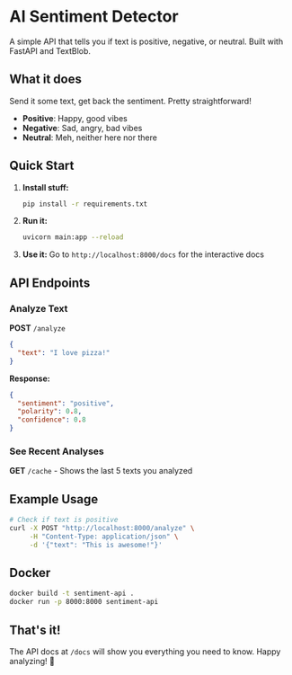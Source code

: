 # AI Sentiment Detector

A simple API that tells you if text is positive, negative, or neutral. Built with FastAPI and TextBlob.

## What it does

Send it some text, get back the sentiment. Pretty straightforward!

- **Positive**: Happy, good vibes
- **Negative**: Sad, angry, bad vibes  
- **Neutral**: Meh, neither here nor there

## Quick Start

1. **Install stuff:**
   ```bash
   pip install -r requirements.txt
   ```

2. **Run it:**
   ```bash
   uvicorn main:app --reload
   ```

3. **Use it:**
   Go to `http://localhost:8000/docs` for the interactive docs

## API Endpoints

### Analyze Text
**POST** `/analyze`
```json
{
  "text": "I love pizza!"
}
```

**Response:**
```json
{
  "sentiment": "positive",
  "polarity": 0.8,
  "confidence": 0.8
}
```

### See Recent Analyses
**GET** `/cache` - Shows the last 5 texts you analyzed

## Example Usage

```bash
# Check if text is positive
curl -X POST "http://localhost:8000/analyze" \
     -H "Content-Type: application/json" \
     -d '{"text": "This is awesome!"}'
```

## Docker

```bash
docker build -t sentiment-api .
docker run -p 8000:8000 sentiment-api
```

## That's it!

The API docs at `/docs` will show you everything you need to know. Happy analyzing! 🎉